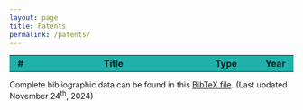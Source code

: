 ```yaml
---
layout: page
title: Patents
permalink: /patents/
---
```


<head>
	<script src="../Scripts/jquery-3.4.1.min.js"></script>
	<script src="../Scripts/jtylka.js"></script>
</head>

<table style="margin: 0 auto;" id="patents_table">
	<tr style="background-color: #20b2aa;">
		<th style="width:25px">#</th><th style="width:300px">Title</th><th style="width:100px">Type</th><th style="width:50px">Year</th>
	</tr>
	<script>
	$(document).ready(function(){
	  $.ajax({
	    type: "GET",
	    url: "../Documents/Tylka_Patents.bib",
	    dataType: "text",
	    success: function(data){
	      $("#patents_table").append(printTable(parseBib(data),["note","year"]));
	    }
	  });
	});
	</script>
</table>

Complete bibliographic data can be found in this <a href="../Documents/Tylka_Patents.bib" target="_blank">BibTeX file</a>. (Last updated November 24<sup>th</sup>, 2024)
